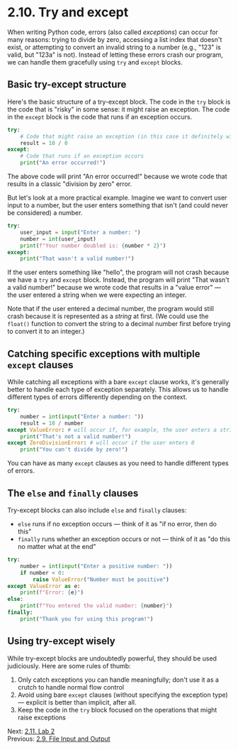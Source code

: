# 2.10. Try and except

When writing Python code, errors (also called _exceptions_) can occur for many reasons: trying to
divide by zero, accessing a list index that doesn't exist, or attempting to convert an invalid
string to a number (e.g., "123" is valid, but "123a" is not). Instead of letting these errors crash
our program, we can handle them gracefully using `try` and `except` blocks.

## Basic try-except structure

Here's the basic structure of a try-except block. The code in the `try` block is the code that is
"risky" in some sense: it might raise an exception. The code in the `except` block is the code that
runs if an exception occurs.

```python
try:
    # Code that might raise an exception (in this case it definitely will)
    result = 10 / 0
except:
    # Code that runs if an exception occurs
    print("An error occurred!")
```

The above code will print "An error occurred!" because we wrote code that results in a classic
"division by zero" error.

But let's look at a more practical example. Imagine we want to convert user input to a number, but
the user enters something that isn't (and could never be considered) a number.

```python
try:
    user_input = input("Enter a number: ")
    number = int(user_input)
    print(f"Your number doubled is: {number * 2}")
except:
    print("That wasn't a valid number!")
```

If the user enters something like "hello", the program will not crash because we have a `try` and
`except` block. Instead, the program will print "That wasn't a valid number!" because we wrote
code that results in a "value error" — the user entered a string when we were expecting an integer.

Note that if the user entered a decimal number, the program would still crash because it is
represented as a _string_ at first. (We could use the `float()` function to convert the string to a
decimal number first before trying to convert it to an integer.)

## Catching specific exceptions with multiple `except` clauses

While catching all exceptions with a bare `except` clause works, it's generally better to handle
each type of exception separately. This allows us to handle different types of errors differently depending on the context.

```python
try:
    number = int(input("Enter a number: "))
    result = 10 / number
except ValueError: # will occur if, for example, the user enters a string
    print("That's not a valid number!")
except ZeroDivisionError: # will occur if the user enters 0
    print("You can't divide by zero!")
```

You can have as many `except` clauses as you need to handle different types of errors.

## The `else` and `finally` clauses

Try-except blocks can also include `else` and `finally` clauses:

- `else` runs if no exception occurs — think of it as "if no error, then do this"
- `finally` runs whether an exception occurs or not — think of it as "do this no matter what at the end"

```python
try:
    number = int(input("Enter a positive number: "))
    if number < 0:
        raise ValueError("Number must be positive")
except ValueError as e:
    print(f"Error: {e}")
else:
    print(f"You entered the valid number: {number}")
finally:
    print("Thank you for using this program!")
```

## Using try-except wisely

While try-except blocks are undoubtedly powerful, they should be used judiciously. Here are some rules of thumb:

1. Only catch exceptions you can handle meaningfully; don't use it as a crutch to handle normal flow control
2. Avoid using bare `except` clauses (without specifying the exception type) — explicit is better than implicit, after all.
3. Keep the code in the `try` block focused on the operations that might raise exceptions

Next: [2.11. Lab 2](2.11.%20Lab%202.md)<br>
Previous: [2.9. File Input and Output](2.9.%20File%20Input%20and%20Output.md)
